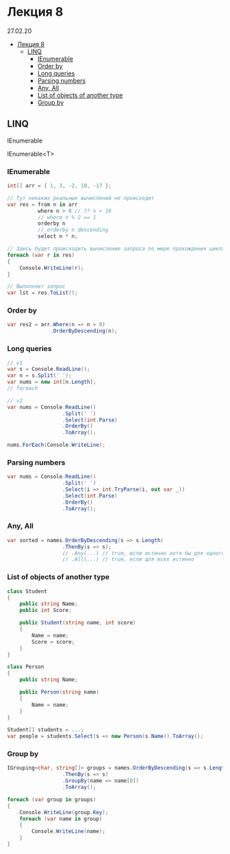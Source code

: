 # Лекция 8

27.02.20

- [Лекция 8](#Лекция-8)
  - [LINQ](#linq)
    - [IEnumerable](#ienumerable)
    - [Order by](#order-by)
    - [Long queries](#long-queries)
    - [Parsing numbers](#parsing-numbers)
    - [Any, All](#any-all)
    - [List of objects of another type](#list-of-objects-of-another-type)
    - [Group by](#group-by)

## LINQ

IEnumerable

IEnumerable\<T>

### IEnumerable

```cs
int[] arr = { 1, 3, -2, 10, -17 };

// Тут никаких реальных вычислений не происходит
var res = from n in arr
          where n > 0 // ?? n < 10
          // where n % 2 == 1
          orderby n
          // orderby n descending
          select n * n;

// Здесь будет происходить вычисление запроса по мере прохождения цикла
foreach (var r in res)
{
    Console.WriteLine(r);
}

// Выполняет запрос
var lst = res.ToList();
```

### Order by

```cs
var res2 = arr.Where(n => n > 0)
              .OrderByDescending(n);
```

### Long queries

```cs
// v1
var s = Console.ReadLine();
var n = s.Split(' ');
var nums = new int[n.Length];
// foreach

// v2
var nums = Console.ReadLine()
                  .Split(' ')
                  .Select(int.Parse)
                  .OrderBy()
                  .ToArray();

nums.ForEach(Console.WriteLine);
```

### Parsing numbers

```cs
var nums = Console.ReadLine()
                  .Split(' ')
                  .Select(i => int.TryParse(i, out var _))
                  .Select(int.Parse)
                  .OrderBy()
                  .ToArray();
```

### Any, All

```cs
var sorted = names.OrderByDescending(s => s.Length)
                  .ThenBy(s => s);
                  // .Any(...) // true, если истинно хотя бы для одного
                  // .All(...) // true, если для всех истинно
```

### List of objects of another type

```cs
class Student
{
    public string Name;
    public int Score;

    public Student(string name, int score)
    {
        Name = name;
        Score = score;
    }
}

class Person
{
    public string Name;

    public Person(string name)
    {
        Name = name;
    }
}

Student[] students = ...;
var people = students.Select(s => new Person(s.Name)).ToArray();
```

### Group by

```cs
IGrouping<char, string[]> groups = names.OrderByDescending(s => s.Length)
                  .ThenBy(s => s)
                  .GroupBy(name => name[0])
                  .ToArray();

foreach (var group in groups)
{
    Console.WriteLine(group.Key);
    foreach (var name in group)
    {
        Console.WriteLine(name);
    }
}
```
